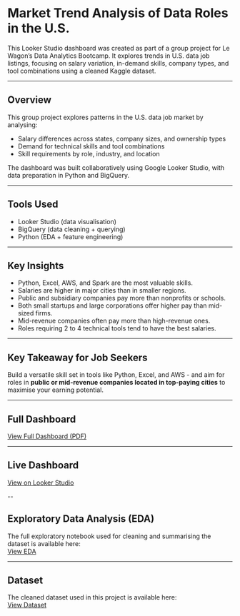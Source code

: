 # Market Trend Analysis of Data Roles in the U.S.

This Looker Studio dashboard was created as part of a group project for Le Wagon’s Data Analytics Bootcamp. It explores trends in U.S. data job listings, focusing on salary variation, in-demand skills, company types, and tool combinations using a cleaned Kaggle dataset.

---

## Overview

This group project explores patterns in the U.S. data job market by analysing:
- Salary differences across states, company sizes, and ownership types
- Demand for technical skills and tool combinations
- Skill requirements by role, industry, and location

The dashboard was built collaboratively using Google Looker Studio, with data preparation in Python and BigQuery.

---

## Tools Used
- Looker Studio (data visualisation)
- BigQuery (data cleaning + querying)
- Python (EDA + feature engineering)

---

## Key Insights

- Python, Excel, AWS, and Spark are the most valuable skills.
- Salaries are higher in major cities than in smaller regions.
- Public and subsidiary companies pay more than nonprofits or schools.
- Both small startups and large corporations offer higher pay than mid-sized firms.
- Mid-revenue companies often pay more than high-revenue ones.
- Roles requiring 2 to 4 technical tools tend to have the best salaries.

---

## Key Takeaway for Job Seekers

Build a versatile skill set in tools like Python, Excel, and AWS - and aim for roles in **public or mid-revenue companies located in top-paying cities** to maximise your earning potential.

---

## Full Dashboard
[View Full Dashboard (PDF)](assets/us-data-jobs-dashboard.pdf)

---

## Live Dashboard  
[View on Looker Studio](https://lookerstudio.google.com/reporting/c5385595-03d7-4e08-adc4-a2f5c628ace9)

--

## Exploratory Data Analysis (EDA)
The full exploratory notebook used for cleaning and summarising the dataset is available here:  
[View EDA](us_data_jobs_eda.ipynb)

---

## Dataset
The cleaned dataset used in this project is available here:  
[View Dataset](data/cleaned_us_data_jobs.csv)
